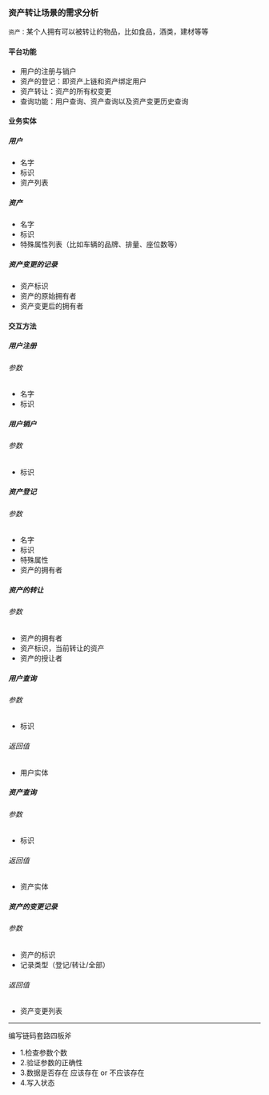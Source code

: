 ### 资产转让场景的需求分析
``资产：``某个人拥有可以被转让的物品，比如食品，酒类，建材等等

#### 平台功能
* 用户的注册与销户
* 资产的登记：即资产上链和资产绑定用户
* 资产转让：资产的所有权变更
* 查询功能：用户查询、资产查询以及资产变更历史查询

#### 业务实体
##### 用户
* 名字
* 标识
* 资产列表

##### 资产
* 名字
* 标识
* 特殊属性列表（比如车辆的品牌、排量、座位数等）

##### 资产变更的记录
* 资产标识
* 资产的原始拥有者
* 资产变更后的拥有者

#### 交互方法
##### 用户注册
###### 参数
* 名字
* 标识

##### 用户销户
###### 参数
* 标识

##### 资产登记
###### 参数
* 名字
* 标识
* 特殊属性
* 资产的拥有者

##### 资产的转让
###### 参数
* 资产的拥有者
* 资产标识，当前转让的资产
* 资产的授让者

##### 用户查询
###### 参数
* 标识
###### 返回值
* 用户实体

##### 资产查询
###### 参数
* 标识
###### 返回值
* 资产实体

##### 资产的变更记录
###### 参数
* 资产的标识
* 记录类型（登记/转让/全部）
###### 返回值
* 资产变更列表


---
编写链码套路四板斧
* 1.检查参数个数
* 2.验证参数的正确性
* 3.数据是否存在 应该存在 or 不应该存在
* 4.写入状态